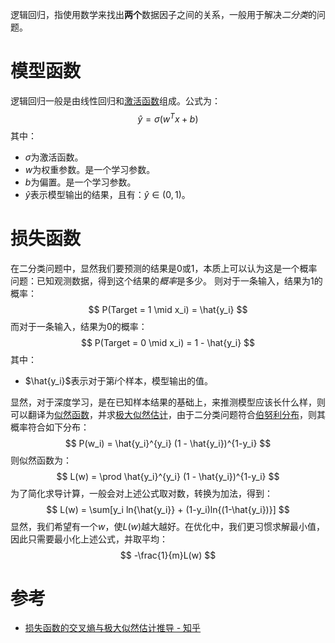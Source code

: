 逻辑回归，指使用数学来找出**两个**数据因子之间的关系，一般用于解决*二分类*的问题。

# 模型函数
逻辑回归一般是由线性回归和[激活函数](激活函数.md)组成。公式为：
$$
\hat{y} = \sigma(w^T x + b)
$$
其中：
- $\sigma$为激活函数。
- $w$为权重参数。是一个学习参数。
- $b$为偏置。是一个学习参数。
- $\hat{y}$表示模型输出的结果，且有：$\hat{y} \in (0,1)$。


# 损失函数
在二分类问题中，显然我们要预测的结果是0或1，本质上可以认为这是一个概率问题：已知观测数据，得到这个结果的*概率*是多少。
则对于一条输入，结果为1的概率：
$$
P(Target = 1 \mid x_i) = \hat{y_i}
$$
而对于一条输入，结果为0的概率：
$$
P(Target = 0 \mid x_i) = 1 - \hat{y_i}
$$
其中：
- $\hat{y_i}$表示对于第$i$个样本，模型输出的值。

显然，对于深度学习，是在已知样本结果的基础上，来推测模型应该长什么样，则可以翻译为[似然函数](似然函数.md)，并求[极大似然估计](极大似然估计.md)，由于二分类问题符合[伯努利分布](伯努利分布.md)，则其概率符合如下分布：
$$
P(w_i) = \hat{y_i}^{y_i} (1 - \hat{y_i})^{1-y_i}
$$
则似然函数为：
$$
L(w) = \prod \hat{y_i}^{y_i} (1 - \hat{y_i})^{1-y_i}
$$
为了简化求导计算，一般会对上述公式取对数，转换为加法，得到：
$$
L(w) = \sum[y_i ln{\hat{y_i}} + (1-y_i)ln{(1-\hat{y_i})}]
$$
显然，我们希望有一个$w$，使$L(w)$越大越好。在优化中，我们更习惯求解最小值，因此只需要最小化上述公式，并取平均：
$$
-\frac{1}{m}L(w)
$$


# 参考
- [损失函数的交叉熵与极大似然估计推导 - 知乎](https://zhuanlan.zhihu.com/p/458745814)